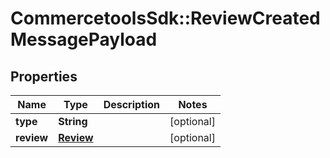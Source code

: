 # CommercetoolsSdk::ReviewCreatedMessagePayload

## Properties
Name | Type | Description | Notes
------------ | ------------- | ------------- | -------------
**type** | **String** |  | [optional] 
**review** | [**Review**](Review.md) |  | [optional] 

